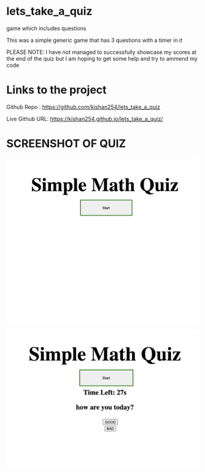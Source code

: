 # lets_take_a_quiz
game which includes questions

This was a simple generic game that has 3 questions with a timer in it

PLEASE NOTE: I have not managed to successfully showcase my scores at the end of the quiz but I am hoping to get some help and try to ammend my code

# Links to the project

Github Repo : https://github.com/kishan254/lets_take_a_quiz

Live Github URL: https://kishan254.github.io/lets_take_a_quiz/


# SCREENSHOT OF QUIZ
 ![pageOne](images/one.png)

 ![two](images/two.png)

